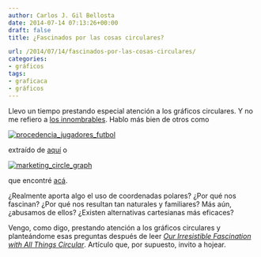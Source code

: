 ```yaml
---
author: Carlos J. Gil Bellosta
date: 2014-07-14 07:13:26+00:00
draft: false
title: ¿Fascinados por las cosas circulares?

url: /2014/07/14/fascinados-por-las-cosas-circulares/
categories:
- gráficos
tags:
- graficaca
- gráficos
---
```


Llevo un tiempo prestando especial atención a los gráficos circulares. Y no me refiero a [los innombrables](http://www.datanalytics.com/2011/03/02/1658/). Hablo más bien de otros como

[![procedencia_jugadores_futbol](/wp-uploads/2014/07/procedencia_jugadores_futbol.png)
](/wp-uploads/2014/07/procedencia_jugadores_futbol.png)

extraído de [aquí](http://blog.revolutionanalytics.com/2014/06/world-cup.html) o

[![marketing_circle_graph](/wp-uploads/2014/07/marketing_circle_graph.jpg)
](/wp-uploads/2014/07/marketing_circle_graph.jpg)

que encontré [acá](http://joelcadwell.blogspot.com.es/2014/06/identifying-pathways-in-consumer.html).

¿Realmente aporta algo el uso de coordenadas polares? ¿Por qué nos fascinan? ¿Por qué nos resultan tan naturales y familiares? Más aún, ¿abusamos de ellos? ¿Existen alternativas cartesianas más eficaces?

Vengo, como digo, prestando atención a los gráficos circulares y planteándome esas preguntas después de leer [_Our Irresistible Fascination with All Things Circular_](http://www.perceptualedge.com/articles/visual_business_intelligence/our_fascination_with_all_things_circular.pdf). Artículo que, por supuesto, invito a hojear.

